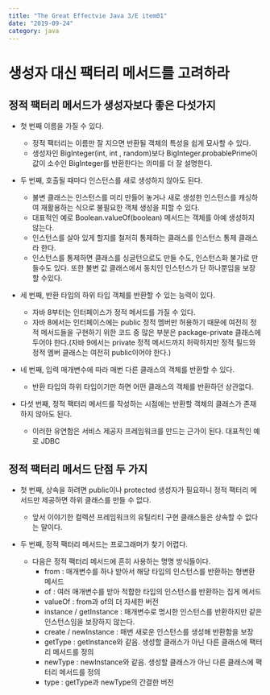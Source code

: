 ```yaml
---
title: "The Great Effectvie Java 3/E item01"
date: "2019-09-24"
category: java
---
```


<h1>생성자 대신 팩터리 메서드를 고려하라</h1>

<h2>정적 팩터리 메서드가 생성자보다 좋은 다섯가지</h2>

- 첫 번째 이름을 가질 수 있다.

  - 정적 팩터리는 이름만 잘 지으면 반환될 객체의 특성을 쉽게 묘사할 수 있다.
  - 생성자인 BigInteger(int, int , random)보다 BigInteger.probablePrime이 값이 소수인 BigInteger를 반환한다는 의미를 더 잘 설명한다.

- 두 번째, 호출될 때마다 인스턴스를 새로 생성하지 않아도 된다.

  - 불변 클래스는 인스턴스를 미리 만들어 놓거나 새로 생성한 인스턴스를 캐싱하여 재활용하는 식으로 불필요한 객체 생성을 피할 수 있다.
  - 대표적인 예로 Boolean.valueOf(boolean) 메서드는 객체를 아예 생성하지 않는다.
  - 인스턴스를 살아 있게 할지를 철저히 통제하는 클래스를 인스턴스 통제 클래스라 한다.
  - 인스턴스를 통제하면 클래스를 싱글턴으로도 만들 수도, 인스턴스화 불가로 만들수도 있다. 또한 불변 값 클래스에서 동치인 인스턴스가 단 하나뿐임을 보장 할 수있다.

- 세 번째, 반환 타입의 하위 타입 객체를 반환할 수 있는 능력이 있다.

  - 자바 8부터는 인터페이스가 정적 메서드를 가질 수 있다.
  - 자바 8에서는 인터페이스에는 public 정적 멤버만 허용하기 때문에 여전히 정적 메서드들을 구현하기 위한 코드 중 많은 부분은 package-private 클래스에 두어야 한다.(자바 9에서는 private 정적 메서드까지 허락하지만 정적 필드와 정적 멤버 클래스는 여전히 public이어야 한다.)

- 네 번째, 입력 매개변수에 따라 매번 다른 클래스의 객체를 반환할 수 있다.

  - 반환 타입의 하위 타입이기만 하면 어떤 클래스의 객체를 반환하던 상관없다.

- 다섯 번째, 정적 팩터리 메서드를 작성하는 시점에는 반환할 객체의 클래스가 존재하지 않아도 된다.
  - 이러한 유연함은 서비스 제공자 프레임워크를 만드는 근가이 된다. 대표적인 예로 JDBC

<h2>정적 팩터리 메서드 단점 두 가지</h2>

- 첫 번째, 상속을 하려면 public이나 protected 생성자가 필요하니 정적 팩터리 메서드만 제공하면 하위 클래스를 만들 수 없다.

  - 앞서 이야기한 컬렉션 프레임워크의 유틸리티 구현 클래스들은 상속할 수 없다는 말이다.

- 두 번째, 정적 팩터리 메서드는 프로그래머가 찾기 어렵다.
  - 다음은 정적 팩터리 메서드에 흔히 사용하는 명명 방식들이다.
    - from : 매개변수를 하나 받아서 해당 타입의 인스턴스를 반환하는 형변환 메서드
    - of : 여러 매개변수를 받아 적합한 타입의 인스턴스를 반환하는 집게 메서드
    - valueOf : from과 of의 더 자세한 버전
    - instance / getInstance : 매개변수로 명시한 인스턴스를 반환하지만 같은 인스턴스임을 보장하지 않는다.
    - create / newInstance : 매번 새로운 인스턴스를 생성해 반환함을 보장
    - getType : getInstance와 같음. 생성할 클래스가 아닌 다른 클래스에 팩터리 메서드를 정의
    - newType : newInstance와 같음. 생성할 클래스가 아닌 다른 클래스에 팩터리 메서드를 정의
    - type : getType과 newType의 간결한 버전
